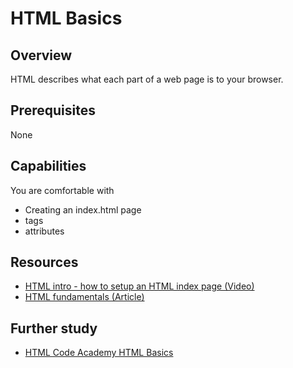 # HTML Basics

## Overview
HTML describes what each part of a web page is to your browser.

## Prerequisites
None

## Capabilities
You are comfortable with

- Creating an index.html page
- tags
- attributes

## Resources
- [HTML intro - how to setup an HTML index page (Video)](/resources/html-intro-index-page-tags-VIDEO)
- [HTML fundamentals (Article)](/resources/html-fundamentals-TUTORIAL)

## Further study
- [HTML Code Academy HTML Basics](https://www.codecademy.com/learn/web)